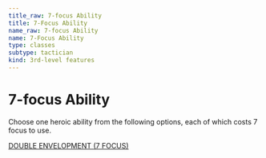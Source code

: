 ```yaml
---
title_raw: 7-focus Ability
title: 7-Focus Ability
name_raw: 7-focus Ability
name: 7-Focus Ability
type: classes
subtype: tactician
kind: 3rd-level features
---
```


# 7-focus Ability

Choose one heroic ability from the following options, each of which costs 7 focus to use.

[DOUBLE ENVELOPMENT (7 FOCUS)](./Double%20Envelopment.md)
